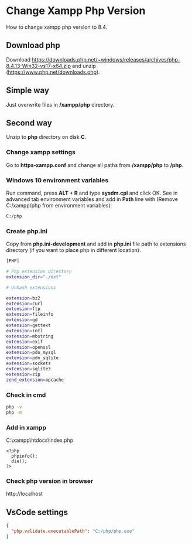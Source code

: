 # Change Xampp Php Version
How to change xampp php version to 8.4.

## Download php

Download https://downloads.php.net/~windows/releases/archives/php-8.4.13-Win32-vs17-x64.zip and unzip (https://www.php.net/downloads.php).

## Simple way

Just overwrite files in **/xampp/php** directory.

## Second way

Unzip to **php** directory on disk **C**.

### Change xampp settings

Go to **https-xampp.conf** and change all paths from **/xampp/php** to **/php**.

### Windows 10 environment variables

Run command, press **ALT + R** and type **sysdm.cpl** and click OK. See in advanced tab environment variables and add in **Path** line with (Remove C:/xampp/php from environment variables): 

```sh
C:/php
```

### Create php.ini

Copy from **php.ini-development** and add in **php.ini** file path to extensions directory (if you want to place php in different location).

```sh
[PHP]

# Php extension directory
extension_dir="./ext"

# Unhash extensions

extension=bz2
extension=curl
extension=ftp
extension=fileinfo
extension=gd
extension=gettext
extension=intl
extension=mbstring
extension=exif
extension=openssl
extension=pdo_mysql
extension=pdo_sqlite
extension=sockets
extension=sqlite3
extension=zip
zend_extension=opcache
```

### Check in cmd

```sh
php -v
php -m
```

### Add in xampp
C:\xampp\htdocs\index.php

```
<?php
  phpinfo();
  die();
?>
```


### Check php version in browser

http://localhost

## VsCode settings

```json
{
  "php.validate.executablePath": "C:/php/php.exe"
}
```
